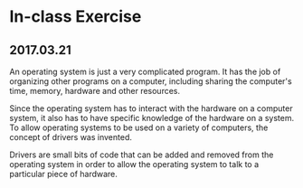 # In-class Exercise

## 2017.03.21

An operating system is just a very complicated program. It has the job of organizing other programs on a computer, including sharing the computer's time, memory, hardware and other resources. 

Since the operating system has to interact with the hardware on a computer system, it also has to have specific knowledge of the hardware on a system. To allow operating systems to be used on a variety of computers, the concept of drivers was invented. 

Drivers are small bits of code that can be added and removed from the operating system in order to allow the operating system to talk to a particular piece of hardware. 
